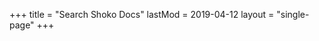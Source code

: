 +++
title = "Search Shoko Docs"
lastMod = 2019-04-12
layout = "single-page"
+++

<!-- Google Custom Search Engine -->
<script async src="https://cse.google.com/cse.js?cx=000649133662658939805:7nv0dx66q_4"></script>

<style type="text/css">

.gsc-control-cse {
    background-color: var(--backgroundColor);
    border-color: var(--backgroundColor);
    font-family: "Muli", sans-serif;
	font-weight: 600;
	letter-spacing: 0.5px;
}

.gsc-input-box {
    border: 1px solid var(--borderColor);
    border-color: var(--borderColor);
    background: var(--backgroundColor);
}

.gsc-input {
    background: var(--backgroundColor) !important;
    color: var(--fontColor) !important;
}

.gsc-above-wrapper-area {
    border-bottom: 1px solid var(--borderColor);
    padding: 5px 0 5px 0;
}

.gsc-result-info {
	color: var(--fontColor);
}

.gsc-orderby-label {
    color: var(--fontColor) !important;
}

.gsc-orderby {
	color: var(--fontColor);
    font-weight: 600;
}

.gsc-selected-option-container {
    background: var(--backgroundColor);
    border: 1px solid var(--borderColor);
	color: var(--fontColor);
}

.gsc-control-cse .gsc-option-menu {
    background: var(--backgroundColor);
    border: 1px solid var(--borderColor);
	color: var(--fontColor);
}

.gsc-option-menu-item-highlighted {
    background-color: var(--linkActive);
	color: var(--fontColor);
}

.gsc-option-menu-item {
	color: var(--fontColor) !important;
}

.gs-title, .gs-title > b {
	font-family: "Exo 2", sans-serif;
	color: var(--linkNormal) !important;
}

.gs-title > b:hover, .gs-title:hover {
	color: var(--linkActive) !important;
}

.gs-webResult div.gs-visibleUrl, .gs-imageResult div.gs-visibleUrl {
	color: var(--sideNavTitle) !important;
	font-size: 0.85rem;
}

.gsc-webResult .gsc-result {
    background-color: var(--backgroundColor);
    border-color: var(--backgroundColor);
}

.gsc-webResult.gsc-result:hover {
    background-color: var(--backgroundColor);
    border-color: var(--backgroundColor);
}

.gs-snippet {
	color: var(--fontColor);
	font-family: "Muli", sans-serif;
	font-size: 0.85rem;
	font-weight: 600;
	line-height: 1.9;
}

.gs-webResult .gs-snippet {
	color: var(--fontColor);
}

.gsc-results .gsc-cursor-box .gsc-cursor-current-page {
    border-color: var(--borderColor);
    background-color: var(--backgroundColor);;
	color: var(--linkActive) !important;
}

.gsc-results .gsc-cursor-box .gsc-cursor-page {
    border-color: var(--borderColor);
    background-color: var(--backgroundColor);;
	color: var(--linkNormal);
}

.gcsc-find-more-on-google-magnifier {
    fill: var(--linkNormal);;
}

.gcsc-find-more-on-google {
	color: var(--linkNormal);
}

.gs-no-results-result .gs-snippet,
.gs-error-result .gs-snippet {
  border: 1px solid var(--borderColor);
  background-color: var(--backgroundColor);
}

</style>

<div class="gcse-search"></div>
